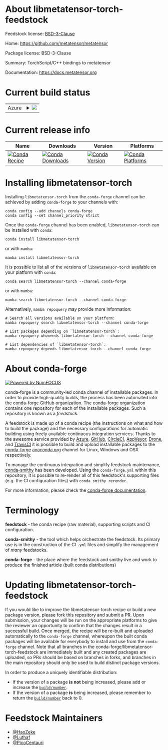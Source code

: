 About libmetatensor-torch-feedstock
===================================

Feedstock license: [BSD-3-Clause](https://github.com/conda-forge/libmetatensor-torch-feedstock/blob/main/LICENSE.txt)

Home: https://github.com/metatensor/metatensor

Package license: BSD-3-Clause

Summary: TorchScript/C++ bindings to metatensor

Documentation: https://docs.metatensor.org

Current build status
====================


<table>
    
  <tr>
    <td>Azure</td>
    <td>
      <details>
        <summary>
          <a href="https://dev.azure.com/conda-forge/feedstock-builds/_build/latest?definitionId=22404&branchName=main">
            <img src="https://dev.azure.com/conda-forge/feedstock-builds/_apis/build/status/libmetatensor-torch-feedstock?branchName=main">
          </a>
        </summary>
        <table>
          <thead><tr><th>Variant</th><th>Status</th></tr></thead>
          <tbody><tr>
              <td>linux_64</td>
              <td>
                <a href="https://dev.azure.com/conda-forge/feedstock-builds/_build/latest?definitionId=22404&branchName=main">
                  <img src="https://dev.azure.com/conda-forge/feedstock-builds/_apis/build/status/libmetatensor-torch-feedstock?branchName=main&jobName=linux&configuration=linux%20linux_64_" alt="variant">
                </a>
              </td>
            </tr><tr>
              <td>linux_aarch64</td>
              <td>
                <a href="https://dev.azure.com/conda-forge/feedstock-builds/_build/latest?definitionId=22404&branchName=main">
                  <img src="https://dev.azure.com/conda-forge/feedstock-builds/_apis/build/status/libmetatensor-torch-feedstock?branchName=main&jobName=linux&configuration=linux%20linux_aarch64_" alt="variant">
                </a>
              </td>
            </tr><tr>
              <td>osx_64</td>
              <td>
                <a href="https://dev.azure.com/conda-forge/feedstock-builds/_build/latest?definitionId=22404&branchName=main">
                  <img src="https://dev.azure.com/conda-forge/feedstock-builds/_apis/build/status/libmetatensor-torch-feedstock?branchName=main&jobName=osx&configuration=osx%20osx_64_" alt="variant">
                </a>
              </td>
            </tr><tr>
              <td>osx_arm64</td>
              <td>
                <a href="https://dev.azure.com/conda-forge/feedstock-builds/_build/latest?definitionId=22404&branchName=main">
                  <img src="https://dev.azure.com/conda-forge/feedstock-builds/_apis/build/status/libmetatensor-torch-feedstock?branchName=main&jobName=osx&configuration=osx%20osx_arm64_" alt="variant">
                </a>
              </td>
            </tr><tr>
              <td>win_64</td>
              <td>
                <a href="https://dev.azure.com/conda-forge/feedstock-builds/_build/latest?definitionId=22404&branchName=main">
                  <img src="https://dev.azure.com/conda-forge/feedstock-builds/_apis/build/status/libmetatensor-torch-feedstock?branchName=main&jobName=win&configuration=win%20win_64_" alt="variant">
                </a>
              </td>
            </tr>
          </tbody>
        </table>
      </details>
    </td>
  </tr>
</table>

Current release info
====================

| Name | Downloads | Version | Platforms |
| --- | --- | --- | --- |
| [![Conda Recipe](https://img.shields.io/badge/recipe-libmetatensor--torch-green.svg)](https://anaconda.org/conda-forge/libmetatensor-torch) | [![Conda Downloads](https://img.shields.io/conda/dn/conda-forge/libmetatensor-torch.svg)](https://anaconda.org/conda-forge/libmetatensor-torch) | [![Conda Version](https://img.shields.io/conda/vn/conda-forge/libmetatensor-torch.svg)](https://anaconda.org/conda-forge/libmetatensor-torch) | [![Conda Platforms](https://img.shields.io/conda/pn/conda-forge/libmetatensor-torch.svg)](https://anaconda.org/conda-forge/libmetatensor-torch) |

Installing libmetatensor-torch
==============================

Installing `libmetatensor-torch` from the `conda-forge` channel can be achieved by adding `conda-forge` to your channels with:

```
conda config --add channels conda-forge
conda config --set channel_priority strict
```

Once the `conda-forge` channel has been enabled, `libmetatensor-torch` can be installed with `conda`:

```
conda install libmetatensor-torch
```

or with `mamba`:

```
mamba install libmetatensor-torch
```

It is possible to list all of the versions of `libmetatensor-torch` available on your platform with `conda`:

```
conda search libmetatensor-torch --channel conda-forge
```

or with `mamba`:

```
mamba search libmetatensor-torch --channel conda-forge
```

Alternatively, `mamba repoquery` may provide more information:

```
# Search all versions available on your platform:
mamba repoquery search libmetatensor-torch --channel conda-forge

# List packages depending on `libmetatensor-torch`:
mamba repoquery whoneeds libmetatensor-torch --channel conda-forge

# List dependencies of `libmetatensor-torch`:
mamba repoquery depends libmetatensor-torch --channel conda-forge
```


About conda-forge
=================

[![Powered by
NumFOCUS](https://img.shields.io/badge/powered%20by-NumFOCUS-orange.svg?style=flat&colorA=E1523D&colorB=007D8A)](https://numfocus.org)

conda-forge is a community-led conda channel of installable packages.
In order to provide high-quality builds, the process has been automated into the
conda-forge GitHub organization. The conda-forge organization contains one repository
for each of the installable packages. Such a repository is known as a *feedstock*.

A feedstock is made up of a conda recipe (the instructions on what and how to build
the package) and the necessary configurations for automatic building using freely
available continuous integration services. Thanks to the awesome service provided by
[Azure](https://azure.microsoft.com/en-us/services/devops/), [GitHub](https://github.com/),
[CircleCI](https://circleci.com/), [AppVeyor](https://www.appveyor.com/),
[Drone](https://cloud.drone.io/welcome), and [TravisCI](https://travis-ci.com/)
it is possible to build and upload installable packages to the
[conda-forge](https://anaconda.org/conda-forge) [anaconda.org](https://anaconda.org/)
channel for Linux, Windows and OSX respectively.

To manage the continuous integration and simplify feedstock maintenance,
[conda-smithy](https://github.com/conda-forge/conda-smithy) has been developed.
Using the ``conda-forge.yml`` within this repository, it is possible to re-render all of
this feedstock's supporting files (e.g. the CI configuration files) with ``conda smithy rerender``.

For more information, please check the [conda-forge documentation](https://conda-forge.org/docs/).

Terminology
===========

**feedstock** - the conda recipe (raw material), supporting scripts and CI configuration.

**conda-smithy** - the tool which helps orchestrate the feedstock.
                   Its primary use is in the construction of the CI ``.yml`` files
                   and simplify the management of *many* feedstocks.

**conda-forge** - the place where the feedstock and smithy live and work to
                  produce the finished article (built conda distributions)


Updating libmetatensor-torch-feedstock
======================================

If you would like to improve the libmetatensor-torch recipe or build a new
package version, please fork this repository and submit a PR. Upon submission,
your changes will be run on the appropriate platforms to give the reviewer an
opportunity to confirm that the changes result in a successful build. Once
merged, the recipe will be re-built and uploaded automatically to the
`conda-forge` channel, whereupon the built conda packages will be available for
everybody to install and use from the `conda-forge` channel.
Note that all branches in the conda-forge/libmetatensor-torch-feedstock are
immediately built and any created packages are uploaded, so PRs should be based
on branches in forks, and branches in the main repository should only be used to
build distinct package versions.

In order to produce a uniquely identifiable distribution:
 * If the version of a package **is not** being increased, please add or increase
   the [``build/number``](https://docs.conda.io/projects/conda-build/en/latest/resources/define-metadata.html#build-number-and-string).
 * If the version of a package **is** being increased, please remember to return
   the [``build/number``](https://docs.conda.io/projects/conda-build/en/latest/resources/define-metadata.html#build-number-and-string)
   back to 0.

Feedstock Maintainers
=====================

* [@HaoZeke](https://github.com/HaoZeke/)
* [@Luthaf](https://github.com/Luthaf/)
* [@PicoCentauri](https://github.com/PicoCentauri/)

